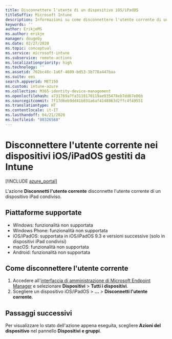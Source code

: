 ```yaml
---
title: Disconnettere l'utente di un dispositivo iOS/iPadOS
titleSuffix: Microsoft Intune
description: Informazioni su come disconnettere l'utente corrente di un dispositivo iOS/iPadOS con Intune.
keywords: ''
author: ErikjeMS
ms.author: erikje
manager: dougeby
ms.date: 02/27/2020
ms.topic: conceptual
ms.service: microsoft-intune
ms.subservice: remote-actions
ms.localizationpriority: high
ms.technology: ''
ms.assetid: 702bc46c-1a6f-4689-bd53-3b778a447baa
ms.suite: ems
search.appverid: MET150
ms.custom: intune-azure
ms.collection: M365-identity-device-management
ms.openlocfilehash: a731769a7fa3118170119ae935478eb7dd67e06b
ms.sourcegitcommit: 7f17d6eb9dd41b031a6af4148863d2ffc4f49551
ms.translationtype: HT
ms.contentlocale: it-IT
ms.lasthandoff: 04/21/2020
ms.locfileid: "80326568"
---
```

# <a name="logout-the-current-user-on-intune-managed-iosipados-devices"></a>Disconnettere l'utente corrente nei dispositivi iOS/iPadOS gestiti da Intune


[!INCLUDE [azure_portal](../includes/azure_portal.md)]

L'azione **Disconnetti l'utente corrente** disconnette l'utente corrente di un dispositivo iPad condiviso. 

## <a name="supported-platforms"></a>Piattaforme supportate

- Windows: funzionalità non supportata
- Windows Phone: funzionalità non supportata
- iOS/iPadOS: supportata in iOS/iPadOS 9.3 e versioni successive (solo in dispositivi iPad condivisi)
- macOS: funzionalità non supportata
- Android: funzionalità non supportata

## <a name="how-to-log-out-the-current-user"></a>Come disconnettere l'utente corrente

1. Accedere all'[interfaccia di amministrazione di Microsoft Endpoint Manager](https://go.microsoft.com/fwlink/?linkid=2109431) e selezionare **Dispositivi** > **Tutti i dispositivi**.
2. Scegliere un dispositivo iOS/iPadOS > **...**  > **Disconnetti l'utente corrente**.

## <a name="next-steps"></a>Passaggi successivi

Per visualizzare lo stato dell'azione appena eseguita, scegliere **Azioni del dispositivo** nel pannello **Dispositivi e gruppi**.
